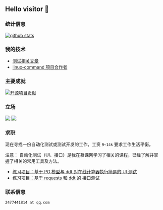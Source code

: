 ## Hello visitor 👋

### 统计信息

[![github stats](https://github-readme-stats.vercel.app/api?username=ZhuangZHu-74&bg_color=30,e96443,904e95&title_color=fff&text_color=fff)](https://github.com/ZhuangZhu-74)


### 我的技术

- [测试相关文章](https://github.com/ZhuangZhu-74/open)
- [linux-command 项目合作者](https://github.com/jaywcjlove/linux-command#team)


### 主要成就

[![开源项目贡献](https://img.shields.io/static/v1?label=Apache%20JMeter&message=Bug%2064302&color=yellow)](https://github.com/ZhuangZhu-74/find_invalid_link)

### 立场

![](https://img.shields.io/static/v1?label=反对&message=996.icu&color=red)
![](https://img.shields.io/static/v1?label=支持&message=995.wlb&color=green)

### 求职


现在寻找一份自动化测试或测试开发的工作，工资 `9~14k` 要求工作生活平衡。

注意： 自动化测试（UI、接口）是我在慕课网学习了相关的课程，已经了解并掌握了相关的常用工具及方法。

- [练习项目：基于 PO 模型与 ddt 对在线计算器执行简易的 UI 测试](https://github.com/ZhuangZhu-74/open/tree/master/modern)
- [练习项目：基于 requests 和 ddt 的 接口测试](https://github.com/ZhuangZhu-74/open/tree/master/ApiPractice)


### 联系信息

`2477441814 at qq.com`

<!--
注意空格 用 %20 代替，实在不会去 https://img.shields.io/ 生成

普通标签：

![](https://img.shields.io/static/v1?label=左侧标签&message=右侧信息&color=右侧底色)

带有链接的特殊标签语法：

[![标签提示文字](https://img.shields.io/static/v1?label=左侧标签&message=右侧信息&color=右侧底色)](超链接)

**ZhuangZhu-74/ZhuangZhu-74** is a ✨ _special_ ✨ repository because its `README.md` (this file) appears on your GitHub profile.

Here are some ideas to get you started:

- 🔭 I’m currently working on ...
- 🌱 I’m currently learning ...
- 👯 I’m looking to collaborate on ...
- 🤔 I’m looking for help with ...
- 💬 Ask me about ...
- 📫 How to reach me: ...
- 😄 Pronouns: ...
- ⚡ Fun fact: ...
-->
